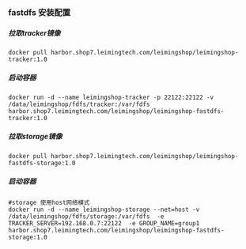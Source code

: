 ### fastdfs 安装配置
##### 拉取tracker镜像
```shell script
docker pull harbor.shop7.leimingtech.com/leimingshop/leimingshop-tracker:1.0
```
##### 启动容器
```shell script
docker run -d --name leimingshop-tracker -p 22122:22122 -v /data/leimingshop/fdfs/tracker:/var/fdfs  harbor.shop7.leimingtech.com/leimingshop/leimingshop-fastdfs-tracker:1.0
```
##### 拉取storage镜像
```shell script
docker pull harbor.shop7.leimingtech.com/leimingshop/leimingshop-fastdfs-storage:1.0
```
##### 启动容器
```shell script
#storage 使用host网络模式
docker run -d --name leimingshop-storage --net=host -v /data/leimingshop/fdfs/storage:/var/fdfs  -e TRACKER_SERVER=192.168.0.7:22122  -e GROUP_NAME=group1  harbor.shop7.leimingtech.com/leimingshop/leimingshop-fastdfs-storage:1.0
```